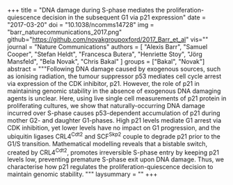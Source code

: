 +++
title = "DNA damage during S-phase mediates the proliferation-quiescence decision in the subsequent G1 via p21 expression"
date = "2017-03-20"
doi = "10.1038/ncomms14728"
img = "barr_naturecommunications_2017.png"
github="https://github.com/novakgroupoxford/2017_Barr_et_al"
vis=""
journal = "Nature Communications"
authors = [
  "Alexis Barr",
  "Samuel Cooper",
  "Stefan Heldt",
  "Francesca Butera",
  "Henriette Stoy",
  "Jörg Mansfeld",
  "Bela Novak",
  "Chris Bakal"
]
groups = ["Bakal", "Novak"]
abstract = """Following DNA damage caused by exogenous sources, such as ionising radiation, the tumour suppressor p53 mediates cell cycle arrest via expression of the CDK inhibitor, p21. However, the role of p21 in maintaining genomic stability in the absence of exogenous DNA damaging agents is unclear. Here, using live single cell measurements of p21 protein in proliferating cultures, we show that naturally-occurring DNA damage incurred over S-phase causes p53-dependent accumulation of p21 during mother G2- and daughter G1-phases. High p21 levels mediate G1 arrest via CDK inhibition, yet lower levels have no impact on G1 progression, and the ubiquitin ligases CRL4<sup>Cdt2</sup> and SCF<sup>Skp2</sup> couple to degrade p21 prior to the G1/S transition. Mathematical modelling reveals that a bistable switch, created by CRL4<sup>Cdt2</sup>, promotes irreversible S-phase entry by keeping p21 levels low, preventing premature S-phase exit upon DNA damage. Thus, we characterise how p21 regulates the proliferation-quiescence decision to maintain genomic stability.
"""
laysummary = ""
+++

